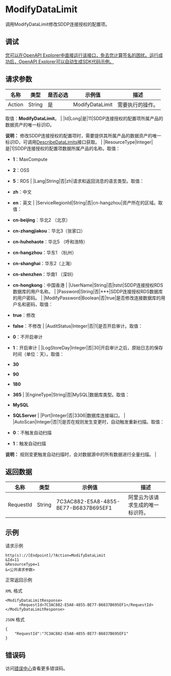 # ModifyDataLimit

调用ModifyDataLimit修改SDDP连接授权的配置项。

## 调试

[您可以在OpenAPI Explorer中直接运行该接口，免去您计算签名的困扰。运行成功后，OpenAPI Explorer可以自动生成SDK代码示例。](https://api.aliyun.com/#product=Sddp&api=ModifyDataLimit&type=RPC&version=2019-01-03)

## 请求参数

|名称|类型|是否必选|示例值|描述|
|--|--|----|---|--|
|Action|String|是|ModifyDataLimit|需要执行的操作。

 取值：**ModifyDataLimit**。 |
|Id|Long|是|11|SDDP连接授权的配置项所属产品的数据资产的唯一标识ID。

 **说明：** 修改SDDP连接授权的配置项时，需要提供其所属产品的数据资产的唯一标识ID，可调用[DescribeDataLimits](~~141637~~)接口获取。 |
|ResourceType|Integer|是|1|SDDP连接授权的配置项数据所属产品的名称。取值：

 -   **1**：MaxCompute
-   **2**：OSS
-   **5**：RDS |
|Lang|String|否|zh|请求和返回消息的语言类型。取值：

 -   **zh**：中文
-   **en**：英文 |
|ServiceRegionId|String|否|cn-hangzhou|资产所在的区域。取值：

 -   **cn-beijing**：华北2 （北京）
-   **cn-zhangjiakou**：华北3（张家口）
-   **cn-huhehaote**：华北5 （呼和浩特）
-   **cn-hangzhou**：华东1 （杭州）
-   **cn-shanghai**：华东2（上海）
-   **cn-shenzhen**：华南1 （深圳）
-   **cn-hongkong**：中国香港 |
|UserName|String|否|tstst|SDDP连接授权RDS数据库的用户名称。 |
|Password|String|否|\*\*\*|SDDP连接授权RDS数据库的用户密码。 |
|ModifyPassword|Boolean|否|true|是否修改连接数据库的用户名和密码，取值：

 -   **true**：修改
-   **false**：不修改 |
|AuditStatus|Integer|否|1|是否开启审计。取值：

 -   **0**：不开启审计
-   **1**：开启审计 |
|LogStoreDay|Integer|否|30|开启审计之后，原始日志的保存时间（单位：天）。取值：

 -   **30**
-   **90**
-   **180**
-   **365** |
|EngineType|String|否|MySQL|数据库类型。取值：

 -   **MySQL**
-   **SQLServer** |
|Port|Integer|否|3306|数据库连接端口。 |
|AutoScan|Integer|否|1|是否在规则发生变更时，自动触发重新扫描。取值：

 -   **0**：不触发自动扫描
-   **1**：触发自动扫描

 **说明：** 规则变更触发自动扫描时，会对数据源中的所有数据进行全量扫描。 |

## 返回数据

|名称|类型|示例值|描述|
|--|--|---|--|
|RequestId|String|7C3AC882-E5A8-4855-BE77-B6837B695EF1|阿里云为该请求生成的唯一标识符。 |

## 示例

请求示例

```
http(s)://[Endpoint]/?Action=ModifyDataLimit
&Id=11
&ResourceType=1
&<公共请求参数>
```

正常返回示例

`XML` 格式

```
<ModifyDataLimitResponse>
      <RequestId>7C3AC882-E5A8-4855-BE77-B6837B695EF1</RequestId>
</ModifyDataLimitResponse>
```

`JSON` 格式

```
{
	"RequestId":"7C3AC882-E5A8-4855-BE77-B6837B695EF1"
}
```

## 错误码

访问[错误中心](https://error-center.alibabacloud.com/status/product/Sddp)查看更多错误码。

